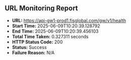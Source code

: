 ## URL Monitoring Report

- **URL:** https://api-gw1-prod1.fisglobal.com/gw/v1/health
- **Start Time:** 2025-06-09T10:20:39.128792
- **End Time:** 2025-06-09T10:20:39.456103
- **Total Time Taken:** 0.327311 seconds
- **HTTP Status Code:** 200
- **Status:** Success
- **Failure Reason:** N/A
